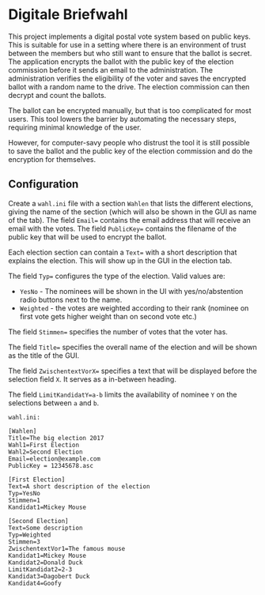 # Digitale Briefwahl

This project implements a digital postal vote system based on public keys. This is suitable
for use in a setting where there is an environment of trust between the members but who
still want to ensure that the ballot is secret. The application encrypts the ballot with the
public key of the election commission before it sends an email to the administration. The
administration verifies the eligibility of the voter and saves the encrypted ballot with
a random name to the drive. The election commission can then decrypt and count the ballots.

The ballot can be encrypted manually, but that is too complicated for most users.
This tool lowers the barrier by automating the necessary steps, requiring minimal knowledge of
the user.

However, for computer-savy people who distrust the tool it is still possible to save the ballot
and the public key of the election commission and do the encryption for themselves.

## Configuration

Create a `wahl.ini` file with a section `Wahlen` that lists the different elections, giving the name
of the section (which will also be shown in the GUI as name of the tab). The field `Email=` contains
the email address that will receive an email with the votes. The field `PublicKey=` contains the
filename of the public key that will be used to encrypt the ballot.

Each election section can contain a `Text=` with a short description that explains the election.
This will show up in the GUI in the election tab.

The field `Typ=` configures the type of the election. Valid values are:

- `YesNo` - The nominees will be shown in the UI with yes/no/abstention radio buttons next to the name.
- `Weighted` - the votes are weighted according to their rank (nominee on first vote gets
  higher weight than on second vote etc.)

The field `Stimmen=` specifies the number of votes that the voter has.

The field `Title=` specifies the overall name of the election and will be shown as the title of
the GUI.

The field `ZwischentextVorX=` specifies a text that will be displayed before the selection field
`X`. It serves as a in-between heading.

The field `LimitKandidatY=a-b` limits the availability of nominee `Y` on the selections
between `a` and `b`.

`wahl.ini:`

	[Wahlen]
	Title=The big election 2017
	Wahl1=First Election
	Wahl2=Second Election
	Email=election@example.com
	PublicKey = 12345678.asc

	[First Election]
	Text=A short description of the election
	Typ=YesNo
	Stimmen=1
	Kandidat1=Mickey Mouse

	[Second Election]
	Text=Some description
	Typ=Weighted
	Stimmen=3
	ZwischentextVor1=The famous mouse
	Kandidat1=Mickey Mouse
	Kandidat2=Donald Duck
	LimitKandidat2=2-3
	Kandidat3=Dagobert Duck
	Kandidat4=Goofy
